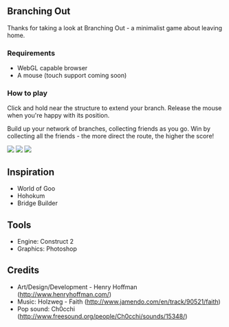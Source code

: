 ## Branching Out

Thanks for taking a look at Branching Out - a minimalist game about leaving home.

### Requirements

* WebGL capable browser
* A mouse (touch support coming soon)

### How to play

Click and hold near the structure to extend your branch. Release the mouse when you're happy with its position.

Build up your network of branches, collecting friends as you go. Win by collecting all the friends - the more direct the route, the higher the score!

<img src="http://i.imgur.com/NH21f.jpg" style="border:0;">

<img src="http://i.imgur.com/AU5CV.jpg" style="border:0;">

<img src="http://i.imgur.com/nXtbo.jpg" style="border:0;">

## Inspiration

* World of Goo
* Hohokum
* Bridge Builder

## Tools

* Engine: Construct 2
* Graphics: Photoshop

## Credits

* Art/Design/Development - Henry Hoffman (http://www.henryhoffman.com/)
* Music: Holzweg - Faith (http://www.jamendo.com/en/track/90521/faith)
* Pop sound: Ch0cchi (http://www.freesound.org/people/Ch0cchi/sounds/15348/)
